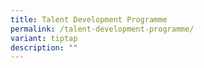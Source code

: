 ```yaml
---
title: Talent Development Programme
permalink: /talent-development-programme/
variant: tiptap
description: ""
---
```

